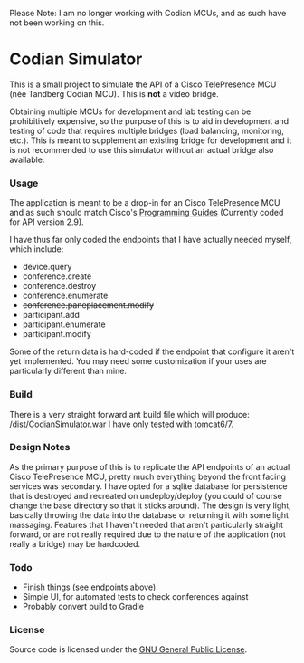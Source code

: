 Please Note: I am no longer working with Codian MCUs, and as such have not been working on this.

# Codian Simulator

This is a small project to simulate the API of a Cisco TelePresence MCU (née Tandberg Codian MCU).
This is **not** a video bridge.

Obtaining multiple MCUs for development and lab testing can be prohibitively expensive,
so the purpose of this is to aid in development and testing of code that requires multiple bridges
(load balancing, monitoring, etc.). This is meant to supplement an existing bridge for development
and it is not recommended to use this simulator without an actual bridge also available.


### Usage

The application is meant to be a drop-in for an Cisco TelePresence MCU and as such should match
Cisco's [Programming Guides](http://www.cisco.com/en/US/products/ps11341/products_programming_reference_guides_list.html)
(Currently coded for API version 2.9).

I have thus far only coded the endpoints that I have actually needed myself, which include:

- device.query
- conference.create
- conference.destroy
- conference.enumerate
- ~~conference.paneplacement.modify~~
- participant.add
- participant.enumerate
- participant.modify

Some of the return data is hard-coded if the endpoint that configure it aren't yet implemented.
You may need some customization if your uses are particularly different than mine.


### Build

There is a very straight forward ant build file which will produce: /dist/CodianSimulator.war
I have only tested with tomcat6/7.


### Design Notes

As the primary purpose of this is to replicate the API endpoints of an actual Cisco TelePresence MCU,
pretty much everything beyond the front facing services was secondary. I have opted for a sqlite
database for persistence that is destroyed and recreated on undeploy/deploy (you could of course
change the base directory so that it sticks around). The design is very light, basically throwing the
data into the database or returning it with some light massaging. Features that I haven't needed
that aren't particularly straight forward, or are not really required due to the nature of the application
(not really a bridge) may be hardcoded.


### Todo

- Finish things (see endpoints above)
- Simple UI, for automated tests to check conferences against
- Probably convert build to Gradle


### License

Source code is licensed under the
[GNU General Public License](http://www.gnu.org/licenses/gpl.html).
